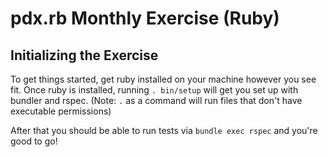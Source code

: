 # pdx.rb Monthly Exercise (Ruby)

## Initializing the Exercise

To get things started, get ruby installed on your machine however you see fit.
Once ruby is installed, running `. bin/setup` will get you set up with bundler
and rspec. (Note: `.` as a command will run files that don't have executable permissions)

After that you should be able to run tests via `bundle exec rspec` and you're
good to go!
